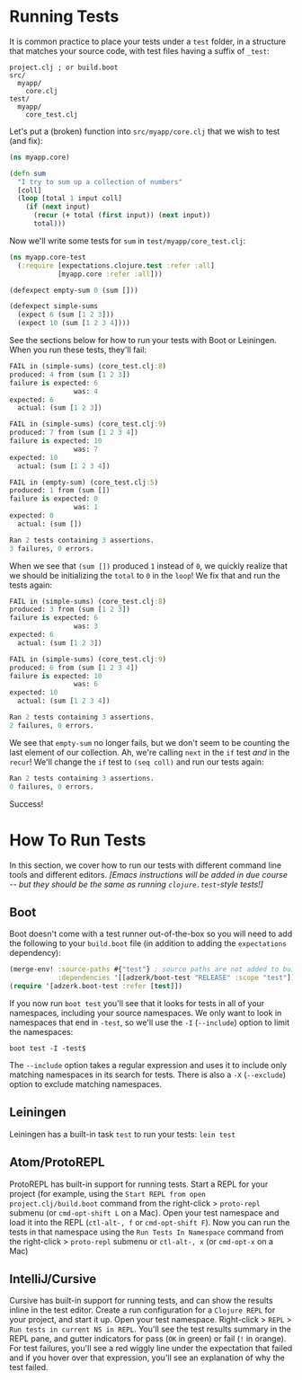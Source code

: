 # Running Tests

It is common practice to place your tests under a `test` folder, in a structure that matches your source code, with test files having a suffix of `_test`:

```
project.clj ; or build.boot
src/
  myapp/
    core.clj
test/
  myapp/
    core_test.clj
```

Let's put a \(broken\) function into `src/myapp/core.clj` that we wish to test \(and fix\):

```clojure
(ns myapp.core)

(defn sum
  "I try to sum up a collection of numbers"
  [coll]
  (loop [total 1 input coll]
    (if (next input)
      (recur (+ total (first input)) (next input))
      total)))
```

Now we'll write some tests for `sum` in `test/myapp/core_test.clj`:

```clojure
(ns myapp.core-test
  (:require [expectations.clojure.test :refer :all]
            [myapp.core :refer :all]))

(defexpect empty-sum 0 (sum []))

(defexpect simple-sums
  (expect 6 (sum [1 2 3]))
  (expect 10 (sum [1 2 3 4])))
```

See the sections below for how to run your tests with Boot or Leiningen. When you run these tests, they'll fail:

```clojure
FAIL in (simple-sums) (core_test.clj:8)
produced: 4 from (sum [1 2 3])
failure is expected: 6 
                was: 4
expected: 6
  actual: (sum [1 2 3])

FAIL in (simple-sums) (core_test.clj:9)
produced: 7 from (sum [1 2 3 4])
failure is expected: 10 
                was: 7
expected: 10
  actual: (sum [1 2 3 4])

FAIL in (empty-sum) (core_test.clj:5)
produced: 1 from (sum [])
failure is expected: 0 
                was: 1
expected: 0
  actual: (sum [])

Ran 2 tests containing 3 assertions.
3 failures, 0 errors.
```

When we see that `(sum [])` produced `1` instead of `0`, we quickly realize that we should be initializing the `total` to `0` in the `loop`! We fix that and run the tests again:

```clojure
FAIL in (simple-sums) (core_test.clj:8)
produced: 3 from (sum [1 2 3])
failure is expected: 6 
                was: 3
expected: 6
  actual: (sum [1 2 3])

FAIL in (simple-sums) (core_test.clj:9)
produced: 6 from (sum [1 2 3 4])
failure is expected: 10 
                was: 6
expected: 10
  actual: (sum [1 2 3 4])

Ran 2 tests containing 3 assertions.
2 failures, 0 errors.
```

We see that `empty-sum` no longer fails, but we don't seem to be counting the last element of our collection. Ah, we're calling `next` in the `if` test _and_ in the `recur`! We'll change the `if` test to `(seq coll)` and run our tests again:

```clojure
Ran 2 tests containing 3 assertions.
0 failures, 0 errors.
```

Success!

# How To Run Tests

In this section, we cover how to run our tests with different command line tools and different editors. _\[Emacs instructions will be added in due course -- but they should be the same as running `clojure.test`-style tests!\]_

## Boot

Boot doesn't come with a test runner out-of-the-box so you will need to add the following to your `build.boot` file \(in addition to adding the `expectations` dependency\):

```clojure
(merge-env! :source-paths #{"test"} ; source paths are not added to build/deploy artifacts
            :dependencies '[[adzerk/boot-test "RELEASE" :scope "test"]])
(require '[adzerk.boot-test :refer [test]])
```

If you now run `boot test` you'll see that it looks for tests in all of your namespaces, including your source namespaces. We only want to look in namespaces that end in `-test`, so we'll use the `-I` \(`--include`\) option to limit the namespaces:

```
boot test -I -test$
```

The `--include` option takes a regular expression and uses it to include only matching namespaces in its search for tests. There is also a `-X` \(`--exclude`\) option to exclude matching namespaces.

## Leiningen

Leiningen has a built-in task `test` to run your tests: `lein test`

## Atom/ProtoREPL

ProtoREPL has built-in support for running tests. Start a REPL for your project \(for example, using the `Start REPL from open project.clj/build.boot` command from the right-click &gt; `proto-repl` submenu \(or `cmd-opt-shift L` on a Mac\). Open your test namespace and load it into the REPL \(`ctl-alt-, f` or `cmd-opt-shift F`\). Now you can run the tests in that namespace using the `Run Tests In Namespace` command from the right-click &gt; `proto-repl` submenu or `ctl-alt-, x` \(or `cmd-opt-x` on a Mac\)

## IntelliJ/Cursive

Cursive has built-in support for running tests, and can show the results inline in the test editor. Create a run configuration for a `Clojure REPL` for your project, and start it up. Open your test namespace. Right-click &gt; `REPL` &gt; `Run tests in current NS in REPL`. You'll see the test results summary in the REPL pane, and gutter indicators for pass \(`OK` in green\) or fail \(`!` in orange\). For test failures, you'll see a red wiggly line under the expectation that failed and if you hover over that expression, you'll see an explanation of why the test failed.

